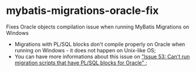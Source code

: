 mybatis-migrations-oracle-fix
=============================

Fixes Oracle objects compilation issue when running MyBatis Migrations on Windows

* Migrations with PL/SQL blocks don't compile properly on Oracle when running on Windows - it does not happen on Unix-like OS;
* You can have more informations about this issue on ["Issue 53: Can't run migration scripts that have PL/SQL blocks for Oracle" ](https://code.google.com/p/mybatis/issues/detail?id=53);
